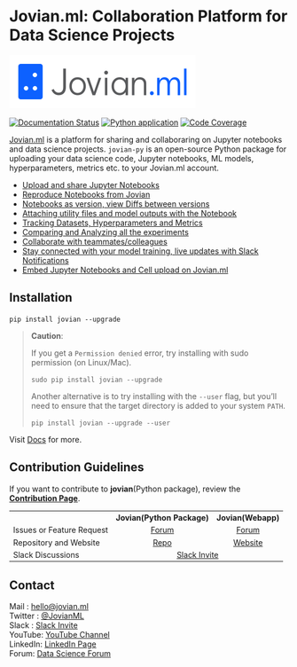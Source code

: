 # Jovian.ml: Collaboration Platform for Data Science Projects

![](/docs/jovian_horizontal_logo.svg)

[![Documentation Status](https://readthedocs.org/projects/jovian-py/badge/?version=latest)](https://jovian.ml/docs/)
[![Python application](https://github.com/JovianML/jovian-py/workflows/Python%20application/badge.svg)](https://github.com/JovianML/jovian-py/actions?query=branch%3Amaster)
[![Code Coverage](https://codecov.io/gh/JovianML/jovian-py/branch/master/graph/badge.svg)](https://codecov.io/gh/JovianML/jovian-py)


[Jovian.ml](https://www.jovian.ml?utm_source) is a platform for sharing and collaboraring on Jupyter notebooks and data science projects. `jovian-py` is an open-source Python package for uploading your data science code, Jupyter notebooks, ML models, hyperparameters, metrics etc. to your Jovian.ml account. 

- [Upload and share Jupyter Notebooks](https://jovian.ml/docs/user-guide/upload.html)
- [Reproduce Notebooks from Jovian](https://jovian.ml/docs/user-guide/reproduce.html)
- [Notebooks as version, view Diffs between versions](https://jovian.ml/docs/user-guide/version.html)
- [Attaching utility files and model outputs with the Notebook](https://jovian.ml/docs/user-guide/attach.html)
- [Tracking Datasets, Hyperparameters and Metrics](https://jovian.ml/docs/user-guide/track.html)
- [Comparing and Analyzing all the experiments](https://jovian.ml/docs/user-guide/compare.html)
- [Collaborate with teammates/colleagues](https://jovian.ml/docs/user-guide/collaborate.html)
- [Stay connected with your model training, live updates with Slack Notifications](https://jovian.ml/docs/user-guide/integrations.html)
- [Embed Jupyter Notebooks and Cell upload on Jovian.ml](https://jovian.ml/docs/user-guide/embed.html)


## Installation

```
pip install jovian --upgrade
```

> **Caution**:
>
> If you get a `Permission denied` error, try installing with sudo permission (on Linux/Mac).
>
> ```
> sudo pip install jovian --upgrade
> ```
>
> Another alternative is to try installing with the `--user` flag, but you’ll need to ensure that the target directory is added to your system `PATH`.
>
> ```
> pip install jovian --upgrade --user
> ```

Visit [Docs](https://jovian.ml/docs/) for more.

## Contribution Guidelines

If you want to contribute to **jovian**(Python package), review the [**Contribution Page**](https://github.com/JovianML/jovian-py/blob/master/CONTRIBUTING.md).

<table>
    <tr>
        <th> </th>
        <th>Jovian(Python Package)</th>
        <th>Jovian(Webapp)</th>
    </tr>
    <tr>
        <td>Issues or Feature Request</td>
        <td align="center"> <a href="https://github.com/JovianML/jovian-py/issues" target="_blank">Forum</a> </td>
        <td align="center"> <a href="https://jovian.ml/forum/c/help/22" target="_blank">Forum</a> </td>
    </tr>
    <tr>
        <td>Repository and Website</td>
        <td align="center"> <a href="https://github.com/JovianML" target="_blank">Repo</a> </td>
        <td align="center"> <a href="https://www.jovian.ml/?utm_source=github" target="_blank">Website</a> </td>
    </tr>
    <tr>
        <td>Slack Discussions</td>
        <td align="center" colspan=2> <a href="https://bit.ly/jovian-users" rel="noopener noreferrer" target="_blank">Slack Invite</a> </td>
    </tr>
</table>

## Contact

Mail : hello@jovian.ml
<br/>
Twitter : [@JovianML](https://twitter.com/JovianML)
<br/>
Slack : [Slack Invite](https://bit.ly/jovian-users)
<br/>
YouTube: [YouTube Channel](https://www.youtube.com/jovianml)
<br/>
LinkedIn: [LinkedIn Page](https://www.linkedin.com/company/jovianml/)
<br/>
Forum: [Data Science Forum](https://jovian.ml/forum/)
